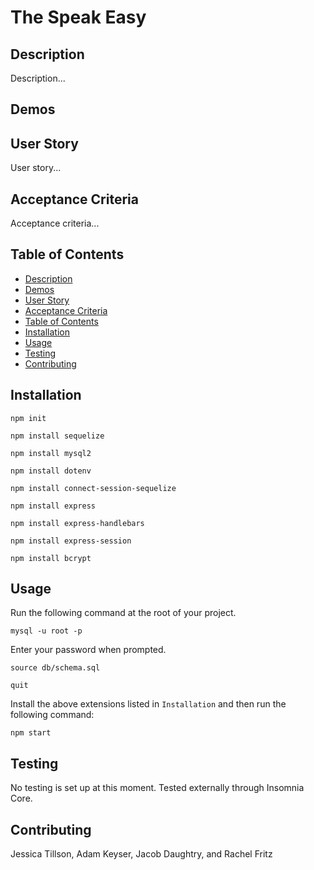 # The Speak Easy

## Description
Description...

## Demos
<!-- * [VS Code Walkthrough](https://drive.google.com/file/d/12LIgxmhXn4T3BxZX-zRINUZ4iL9UZ5Qd/view)
 
* [Insomnia Core Walkthrough](https://drive.google.com/file/d/1qHKzdIU0VcxjHzERE_ZLIIG_bV75UrSf/view)

* [Schema Usage Walkthrough](https://drive.google.com/file/d/1DWdDydTegOgkPCSq3rsYVIom6uvSwJfQ/view) -->

## User Story
User story...

## Acceptance Criteria
Acceptance criteria...

## Table of Contents
  - [Description](#description)
  - [Demos](#demos)
  - [User Story](#user-story)
  - [Acceptance Criteria](#acceptance-criteria)
  - [Table of Contents](#table-of-contents)
  - [Installation](#installation)
  - [Usage](#usage)
  - [Testing](#testing)
  - [Contributing](#contributing)

## Installation
`npm init`

`npm install sequelize`

`npm install mysql2`

`npm install dotenv`

`npm install connect-session-sequelize`

`npm install express`

`npm install express-handlebars`

`npm install express-session`

`npm install bcrypt`

## Usage
Run the following command at the root of your project.

`mysql -u root -p`

Enter your password when prompted.

`source db/schema.sql`

`quit`

Install the above extensions listed in `Installation` and then run the following command:

`npm start`


## Testing
No testing is set up at this moment. Tested externally through Insomnia Core.

## Contributing
Jessica Tillson, Adam Keyser, Jacob Daughtry, and Rachel Fritz
